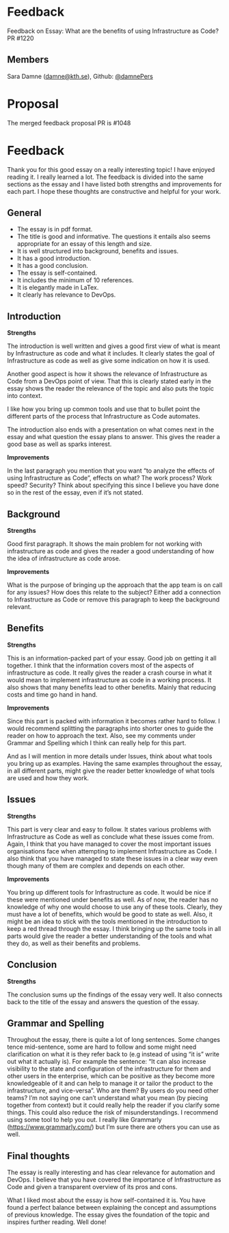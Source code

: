 # Feedback #

Feedback on Essay: What are the benefits of using Infrastructure as Code? PR #1220

## Members ##
Sara Damne (damne@kth.se), Github: [@damnePers](https://github.com/damnePers)

# Proposal

The merged feedback proposal PR is #1048

# Feedback 

Thank you for this good essay on a really interesting topic! I have enjoyed reading it. I really learned a lot. The feedback is divided into the same sections as the essay and I have listed both strengths and improvements for each part. I hope these thoughts are constructive and helpful for your work. 

## General

- The essay is in pdf format.
- The title is good and informative. The questions it entails also seems appropriate for an essay of this length and size. 
- It is well structured into background, benefits and issues.
- It has a good introduction.
- It has a good conclusion.
- The essay is self-contained.
- It includes the minimum of 10 references.
- It is elegantly made in LaTex.
- It clearly has relevance to DevOps.

##  Introduction

**Strengths**

The introduction is well written and gives a good first view of what is meant by Infrastructure as code and what it includes. It clearly states the goal of Infrastructure as code as well as give some indication on how it is used. 

Another good aspect is how it shows the relevance of Infrastructure as Code from a DevOps point of view. That this is clearly stated early in the essay shows the reader the relevance of the topic and also puts the topic into context. 

I like how you bring up common tools and use that to bullet point the different parts of the process that Infrastructure as Code automates. 

The introduction also ends with a presentation on what comes next in the essay and what question the essay plans to answer. This gives the reader a good base as well as sparks interest. 

**Improvements**

In the last paragraph you mention that you want “to analyze the effects of using Infrastructure as Code”, effects on what? The work process? Work speed? Security? Think about specifying this since I believe you have done so in the rest of the essay, even if it’s not stated. 

## Background

**Strengths**

Good first paragraph. It shows the main problem for not working with infrastructure as code and gives the reader a good understanding of how the idea of infrastructure as code arose. 

**Improvements**

What is the purpose of bringing up the approach that the app team is on call for any issues? How does this relate to the subject? Either add a connection to Infrastructure as Code or remove this paragraph to keep the background relevant. 

## Benefits

**Strengths**

This is an information-packed part of your essay. Good job on getting it all together. I think that the information covers most of the aspects of infrastructure as code. It really gives the reader a crash course in what it would mean to implement infrastructure as code in a working process. It also shows that many benefits lead to other benefits. Mainly that reducing costs and time go hand in hand. 

**Improvements**

Since this part is packed with information it becomes rather hard to follow. I would recommend splitting the paragraphs into shorter ones to guide the reader on how to approach the text. Also, see my comments under Grammar and Spelling which I think can really help for this part. 

And as I will mention in more details under Issues, think about what tools you bring up as examples. Having the same examples throughout the essay, in all different parts, might give the reader better knowledge of what tools are used and how they work.

## Issues

**Strengths**

This part is very clear and easy to follow. It states various problems with Infrastructure as Code as well as conclude what these issues come from. Again, I think that you have managed to cover the most important issues organisations face when attempting to implement Infrastructure as Code. I also think that you have managed to state these issues in a clear way even though many of them are complex and depends on each other. 

**Improvements**

You bring up different tools for Infrastructure as code. It would be nice if these were mentioned under benefits as well. As of now, the reader has no knowledge of why one would choose to use any of these tools. Clearly, they must have a lot of benefits, which would be good to state as well. Also, it might be an idea to stick with the tools mentioned in the introduction to keep a red thread through the essay. I think bringing up the same tools in all parts would give the reader a better understanding of the tools and what they do, as well as their benefits and problems. 

## Conclusion

**Strengths**

The conclusion sums up the findings of the essay very well. It also connects back to the title of the essay and answers the question of the essay. 

## Grammar and Spelling

Throughout the essay, there is quite a lot of long sentences. Some changes tence mid-sentence, some are hard to follow and some might need clarification on what it is they refer back to (e.g instead of using “it is” write out what it actually is). 
For example the sentence: “It can also increase visibility to the state and configuration of the infrastructure for them and other users in the enterprise, which can be positive as they become more knowledgeable of it and can help to manage it or tailor the product to the infrastructure, and vice-versa”. Who are them? By users do you need other teams? I’m not saying one can’t understand what you mean (by piecing together from context) but it could really help the reader if you clarify some things. This could also reduce the risk of misunderstandings. 
I recommend using some tool to help you out. I really like Grammarly (https://www.grammarly.com/) but I’m sure there are others you can use as well. 

## Final thoughts

The essay is really interesting and has clear relevance for automation and DevOps. I believe that you have covered the importance of Infrastructure as Code and given a transparent overview of its pros and cons. 

What I liked most about the essay is how self-contained it is. You have found a perfect balance between explaining the concept and assumptions of previous knowledge. The essay gives the foundation of the topic and inspires further reading. Well done!


